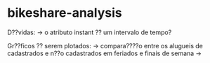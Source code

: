 # bikeshare-analysis

D??vidas:
-> o atributo instant ?? um intervalo de tempo?

Gr??ficos ?? serem plotados:
-> compara????o entre os alugueis de cadastrados e n??o cadastrados em feriados e finais de semana
-> 